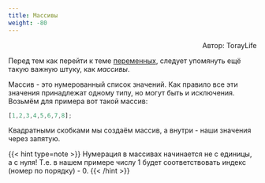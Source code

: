 ```yaml
---
title: Массивы
weight: -80
---
```

<p align="right">Автор: TorayLife</p>

Перед тем как перейти к теме [переменных](../variables/), следует упомянуть ещё такую важную штуку, как *массивы*.

Массив - это нумерованный список значений. Как правило все эти значения принадлежат одному типу, но могут
быть и исключения. Возьмём для примера вот такой массив:

```js
[1,2,3,4,5,6,7,8];
```

Квадратными скобками мы создаём массив, а внутри - наши значения через запятую.

{{< hint type=note >}}
Нумерация в массивах начинается не с единицы, а с нуля!
Т.е. в нашем примере числу 1 будет соответствовать индекс (номер по порядку) - 0.
{{< /hint >}}